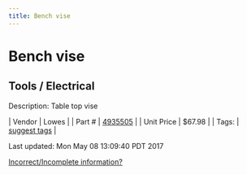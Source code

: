 ```yaml
---
title: Bench vise
---
```


# Bench vise
## Tools / Electrical
Description: 	Table top vise  

| Vendor | Lowes | 
| Part # | [4935505](http://www.lowes.com/pd_552526-281-4935505_1z11pbc__?productId=50168505&pl=1) | 
| Unit Price | $67.98 | 
| Tags: | [suggest tags](https://docs.google.com/forms/d/e/1FAIpQLSeWyY8v3RgOty-MyWmh9U0iivNYN_molChYyS-0U-o-kOAv_g/viewform) | 

Last updated: Mon May 08 13:09:40 PDT 2017

 [Incorrect/Incomplete information?](https://docs.google.com/forms/d/e/1FAIpQLSeWyY8v3RgOty-MyWmh9U0iivNYN_molChYyS-0U-o-kOAv_g/viewform)